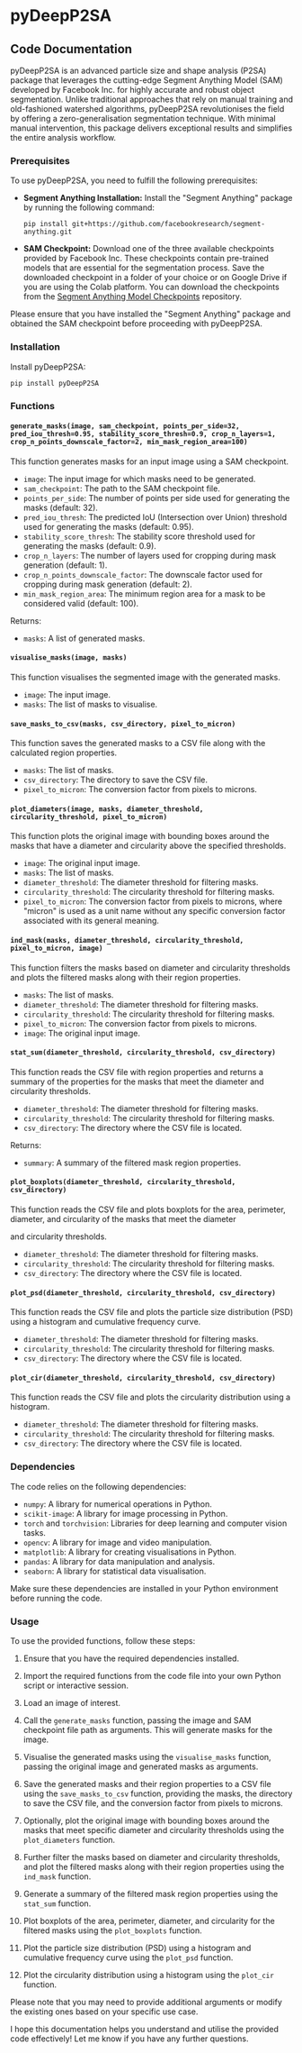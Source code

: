 # pyDeepP2SA
## Code Documentation

pyDeepP2SA is an advanced particle size and shape analysis (P2SA) package that leverages the cutting-edge Segment Anything Model (SAM) developed by Facebook Inc. for highly accurate and robust object segmentation. Unlike traditional approaches that rely on manual training and old-fashioned watershed algorithms, pyDeepP2SA revolutionises the field by offering a zero-generalisation segmentation technique. With minimal manual intervention, this package delivers exceptional results and simplifies the entire analysis workflow.

### Prerequisites

To use pyDeepP2SA, you need to fulfill the following prerequisites:

- **Segment Anything Installation:** Install the "Segment Anything" package by running the following command:

  ```
  pip install git+https://github.com/facebookresearch/segment-anything.git
  ```

- **SAM Checkpoint:** Download one of the three available checkpoints provided by Facebook Inc. These checkpoints contain pre-trained models that are essential for the segmentation process. Save the downloaded checkpoint in a folder of your choice or on Google Drive if you are using the Colab platform. You can download the checkpoints from the [Segment Anything Model Checkpoints](https://github.com/facebookresearch/segment-anything#model-checkpoints) repository.

Please ensure that you have installed the "Segment Anything" package and obtained the SAM checkpoint before proceeding with pyDeepP2SA.

### Installation 

Install pyDeepP2SA:

  ```
  pip install pyDeepP2SA
  ```

### Functions

#### `generate_masks(image, sam_checkpoint, points_per_side=32, pred_iou_thresh=0.95, stability_score_thresh=0.9, crop_n_layers=1, crop_n_points_downscale_factor=2, min_mask_region_area=100)`

This function generates masks for an input image using a SAM checkpoint.

- `image`: The input image for which masks need to be generated.
- `sam_checkpoint`: The path to the SAM checkpoint file.
- `points_per_side`: The number of points per side used for generating the masks (default: 32).
- `pred_iou_thresh`: The predicted IoU (Intersection over Union) threshold used for generating the masks (default: 0.95).
- `stability_score_thresh`: The stability score threshold used for generating the masks (default: 0.9).
- `crop_n_layers`: The number of layers used for cropping during mask generation (default: 1).
- `crop_n_points_downscale_factor`: The downscale factor used for cropping during mask generation (default: 2).
- `min_mask_region_area`: The minimum region area for a mask to be considered valid (default: 100).

Returns:
- `masks`: A list of generated masks.

#### `visualise_masks(image, masks)`

This function visualises the segmented image with the generated masks.

- `image`: The input image.
- `masks`: The list of masks to visualise.

#### `save_masks_to_csv(masks, csv_directory, pixel_to_micron)`

This function saves the generated masks to a CSV file along with the calculated region properties.

- `masks`: The list of masks.
- `csv_directory`: The directory to save the CSV file.
- `pixel_to_micron`: The conversion factor from pixels to microns.

#### `plot_diameters(image, masks, diameter_threshold, circularity_threshold, pixel_to_micron)`

This function plots the original image with bounding boxes around the masks that have a diameter and circularity above the specified thresholds.

- `image`: The original input image.
- `masks`: The list of masks.
- `diameter_threshold`: The diameter threshold for filtering masks.
- `circularity_threshold`: The circularity threshold for filtering masks.
- `pixel_to_micron`: The conversion factor from pixels to microns, where "micron" is used as a unit name without any specific conversion factor associated with its general meaning.

#### `ind_mask(masks, diameter_threshold, circularity_threshold, pixel_to_micron, image)`

This function filters the masks based on diameter and circularity thresholds and plots the filtered masks along with their region properties.

- `masks`: The list of masks.
- `diameter_threshold`: The diameter threshold for filtering masks.
- `circularity_threshold`: The circularity threshold for filtering masks.
- `pixel_to_micron`: The conversion factor from pixels to microns.
- `image`: The original input image.

#### `stat_sum(diameter_threshold, circularity_threshold, csv_directory)`

This function reads the CSV file with region properties and returns a summary of the properties for the masks that meet the diameter and circularity thresholds.

- `diameter_threshold`: The diameter threshold for filtering masks.
- `circularity_threshold`: The circularity threshold for filtering masks.
- `csv_directory`: The directory where the CSV file is located.

Returns:
- `summary`: A summary of the filtered mask region properties.

#### `plot_boxplots(diameter_threshold, circularity_threshold, csv_directory)`

This function reads the CSV file and plots boxplots for the area, perimeter, diameter, and circularity of the masks that meet the diameter

 and circularity thresholds.

- `diameter_threshold`: The diameter threshold for filtering masks.
- `circularity_threshold`: The circularity threshold for filtering masks.
- `csv_directory`: The directory where the CSV file is located.

#### `plot_psd(diameter_threshold, circularity_threshold, csv_directory)`

This function reads the CSV file and plots the particle size distribution (PSD) using a histogram and cumulative frequency curve.

- `diameter_threshold`: The diameter threshold for filtering masks.
- `circularity_threshold`: The circularity threshold for filtering masks.
- `csv_directory`: The directory where the CSV file is located.

#### `plot_cir(diameter_threshold, circularity_threshold, csv_directory)`

This function reads the CSV file and plots the circularity distribution using a histogram.

- `diameter_threshold`: The diameter threshold for filtering masks.
- `circularity_threshold`: The circularity threshold for filtering masks.
- `csv_directory`: The directory where the CSV file is located.


### Dependencies

The code relies on the following dependencies:

- `numpy`: A library for numerical operations in Python.
- `scikit-image`: A library for image processing in Python.
- `torch` and `torchvision`: Libraries for deep learning and computer vision tasks.
- `opencv`: A library for image and video manipulation.
- `matplotlib`: A library for creating visualisations in Python.
- `pandas`: A library for data manipulation and analysis.
- `seaborn`: A library for statistical data visualisation.

Make sure these dependencies are installed in your Python environment before running the code.

### Usage

To use the provided functions, follow these steps:

1. Ensure that you have the required dependencies installed.

2. Import the required functions from the code file into your own Python script or interactive session.

3. Load an image of interest.

4. Call the `generate_masks` function, passing the image and SAM checkpoint file path as arguments. This will generate masks for the image.

5. Visualise the generated masks using the `visualise_masks` function, passing the original image and generated masks as arguments.

6. Save the generated masks and their region properties to a CSV file using the `save_masks_to_csv` function, providing the masks, the directory to save the CSV file, and the conversion factor from pixels to microns.

7. Optionally, plot the original image with bounding boxes around the masks that meet specific diameter and circularity thresholds using the `plot_diameters` function.

8. Further filter the masks based on diameter and circularity thresholds, and plot the filtered masks along with their region properties using the `ind_mask` function.

9. Generate a summary of the filtered mask region properties using the `stat_sum` function.

10. Plot boxplots of the area, perimeter, diameter, and circularity for the filtered masks using the `plot_boxplots` function.

11. Plot the particle size distribution (PSD) using a histogram and cumulative frequency curve using the `plot_psd` function.

12. Plot the circularity distribution using a histogram using the `plot_cir` function.

Please note that you may need to provide additional arguments or modify the existing ones based on your specific use case.

I hope this documentation helps you understand and utilise the provided code effectively! Let me know if you have any further questions.
